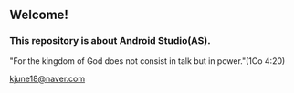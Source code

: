 ## Welcome!
### This repository is about Android Studio(AS).

"For the kingdom of God does not consist in talk but in power."(1Co 4:20)

kjune18@naver.com
